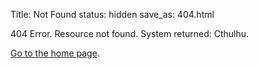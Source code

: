Title: Not Found
status: hidden
save_as: 404.html

404 Error. Resource not found. System returned: Cthulhu.

[Go to the home page](/).